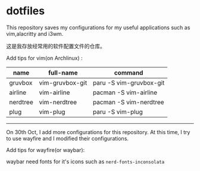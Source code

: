 # dotfiles
This repository saves my configurations for my useful applications such as vim,alacritty and i3wm.

这是我存放经常用的软件配置文件的仓库。

Add tips for vim(on Archlinux) :

| name     | full-name       | command                 |
| -------- | --------------- | ----------------------- |
| gruvbox  | vim-gruvbox-git | paru -S vim-gruvbox-git |
| airline  | vim-airline     | pacman -S vim-airline   |
| nerdtree | vim-nerdtree    | pacman  -S vim-nerdtree |
| plug     | vim-plug        | paru -S vim-plug        |

***

On 30th Oct, I add more configurations for this repository. At this time, I try to use wayfire and I modified their configurations.  

Add tips for wayfire(or waybar):

waybar need fonts for it's icons such as `nerd-fonts-inconsolata` 
